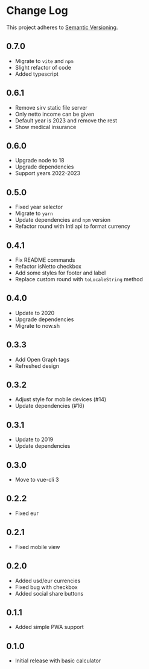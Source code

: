 # Change Log

This project adheres to [Semantic Versioning](http://semver.org/).

## 0.7.0

- Migrate to `vite` and `npm`
- Slight refactor of code
- Added typescript

## 0.6.1

- Remove sirv static file server
- Only netto income can be given
- Default year is 2023 and remove the rest
- Show medical insurance

## 0.6.0

- Upgrade node to 18
- Upgrade dependencies
- Support years 2022-2023

## 0.5.0

- Fixed year selector
- Migrate to `yarn`
- Update dependencies and `npm` version
- Refactor round with Intl api to format currency

## 0.4.1

- Fix README commands
- Refactor isNetto checkbox
- Add some styles for footer and label
- Replace custom round with `toLocaleString` method

## 0.4.0

- Update to 2020
- Upgrade dependencies
- Migrate to now.sh

## 0.3.3

- Add Open Graph tags
- Refreshed design

## 0.3.2

- Adjust style for mobile devices (#14)
- Update dependencies (#16)

## 0.3.1

- Update to 2019
- Update dependencies

## 0.3.0

- Move to vue-cli 3

## 0.2.2

- Fixed eur

## 0.2.1

- Fixed mobile view

## 0.2.0

- Added usd/eur currencies
- Fixed bug with checkbox
- Added social share buttons

## 0.1.1

- Added simple PWA support

## 0.1.0

- Initial release with basic calculator
